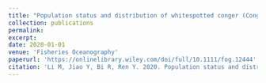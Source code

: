 ```yaml
---
title: "Population status and distribution of whitespotted conger (Conger myriaster) in Yellow Sea: an important migratory species along coastal China with limited data"
collection: publications
permalink: 
excerpt: 
date: 2020-01-01
venue: 'Fisheries Oceanography'
paperurl: 'https://onlinelibrary.wiley.com/doi/full/10.1111/fog.12444'
citation: 'Li M, Jiao Y, Bi R, Ren Y. 2020. Population status and distribution of whitespotted conger (Conger myriaster) in Yellow Sea: an important migratory species along coastal China with limited data. Fisheries Oceanography, 29(1): 32–45.'
---
```

